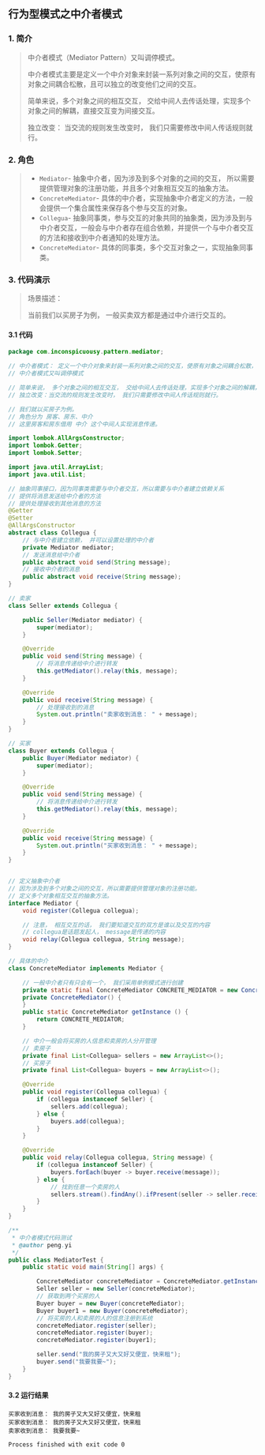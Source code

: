 ## 行为型模式之中介者模式

### 1. 简介

> 中介者模式（Mediator Pattern）又叫调停模式。
>
> 中介者模式主要是定义一个中介对象来封装一系列对象之间的交互，使原有对象之间耦合松散，且可以独立的改变他们之间的交互。
>
> 简单来说，多个对象之间的相互交互， 交给中间人去传话处理，实现多个对象之间的解耦，直接交互变为间接交互。
>
> 独立改变： 当交流的规则发生改变时， 我们只需要修改中间人传话规则就行。

### 2. 角色

> - `Mediator`- 抽象中介者，因为涉及到多个对象的之间的交互， 所以需要提供管理对象的注册功能，并且多个对象相互交互的抽象方法。
> - `ConcreteMediator`- 具体的中介者，实现抽象中介者定义的方法，一般会提供一个集合属性来保存各个参与交互的对象。
> - `Collegua`- 抽象同事类，参与交互的对象共同的抽象类，因为涉及到与中介者交互，一般会与中介者存在组合依赖，并提供一个与中介者交互的方法和接收到中介者通知的处理方法。
> - `ConcreteMediator`- 具体的同事类，多个交互对象之一，实现抽象同事类。

### 3. 代码演示

> 场景描述：
>
> 当前我们以买房子为例， 一般买卖双方都是通过中介进行交互的。

#### 3.1 代码

```java
package com.inconspicuousy.pattern.mediator;

// 中介者模式： 定义一个中介对象来封装一系列对象之间的交互，使原有对象之间耦合松散，且可以独立的改变他们之间的交互。
// 中介者模式又叫调停模式

// 简单来说， 多个对象之间的相互交互， 交给中间人去传话处理，实现多个对象之间的解耦，直接交互变为间接交互。
// 独立改变：当交流的规则发生改变时， 我们只需要修改中间人传话规则就行。

// 我们就以买房子为例。
// 角色分为 房客、房东、中介
// 这里房客和房东借用 中介 这个中间人实现消息传递。

import lombok.AllArgsConstructor;
import lombok.Getter;
import lombok.Setter;

import java.util.ArrayList;
import java.util.List;

// 抽象同事接口，因为同事类需要与中介者交互，所以需要与中介者建立依赖关系
// 提供将消息发送给中介者的方法
// 提供处理接收到其他消息的方法
@Getter
@Setter
@AllArgsConstructor
abstract class Collegua {
    // 与中介者建立依赖， 并可以设置处理的中介者
    private Mediator mediator;
    // 发送消息给中介者
    public abstract void send(String message);
    // 接收中介者的消息
    public abstract void receive(String message);
}

// 卖家
class Seller extends Collegua {

    public Seller(Mediator mediator) {
        super(mediator);
    }

    @Override
    public void send(String message) {
        // 将消息传递给中介进行转发
        this.getMediator().relay(this, message);
    }

    @Override
    public void receive(String message) {
        // 处理接收到的消息
        System.out.println("卖家收到消息： " + message);
    }
}

// 买家
class Buyer extends Collegua {
    public Buyer(Mediator mediator) {
        super(mediator);
    }

    @Override
    public void send(String message) {
        // 将消息传递给中介进行转发
        this.getMediator().relay(this, message);
    }

    @Override
    public void receive(String message) {
        System.out.println("买家收到消息： " + message);
    }
}


// 定义抽象中介者
// 因为涉及到多个对象之间的交互，所以需要提供管理对象的注册功能。
// 定义多个对象相互交互的抽象方法。
interface Mediator {
    void register(Collegua collegua);

    // 注意， 相互交互的话， 我们要知道交互的双方是谁以及交互的内容
    // collegua是话题发起人， message是传递的内容
    void relay(Collegua collegua, String message);
}

// 具体的中介
class ConcreteMediator implements Mediator {

    // 一般中介者只有只会有一个， 我们采用单例模式进行创建
    private static final ConcreteMediator CONCRETE_MEDIATOR = new ConcreteMediator();
    private ConcreteMediator() {
    }
    public static ConcreteMediator getInstance () {
        return CONCRETE_MEDIATOR;
    }

    // 中介一般会将买房的人信息和卖房的人分开管理
    // 卖房子
    private final List<Collegua> sellers = new ArrayList<>();
    // 买房子
    private final List<Collegua> buyers = new ArrayList<>();

    @Override
    public void register(Collegua collegua) {
        if (collegua instanceof Seller) {
            sellers.add(collegua);
        } else {
            buyers.add(collegua);
        }
    }

    @Override
    public void relay(Collegua collegua, String message) {
        if (collegua instanceof Seller) {
            buyers.forEach(buyer -> buyer.receive(message));
        } else {
            // 找到任意一个卖房的人
            sellers.stream().findAny().ifPresent(seller -> seller.receive(message));
        }
    }
}

/**
 * 中介者模式代码测试
 * @author peng.yi
 */
public class MediatorTest {
    public static void main(String[] args) {

        ConcreteMediator concreteMediator = ConcreteMediator.getInstance();
        Seller seller = new Seller(concreteMediator);
        // 获取到两个买房的人
        Buyer buyer = new Buyer(concreteMediator);
        Buyer buyer1 = new Buyer(concreteMediator);
        // 将买房的人和卖房的人的信息注册到系统
        concreteMediator.register(seller);
        concreteMediator.register(buyer);
        concreteMediator.register(buyer1);

        seller.send("我的房子又大又好又便宜，快来租");
        buyer.send("我要我要~");
    }
}
```

#### 3.2 运行结果

```
买家收到消息： 我的房子又大又好又便宜，快来租
买家收到消息： 我的房子又大又好又便宜，快来租
卖家收到消息： 我要我要~

Process finished with exit code 0
```

